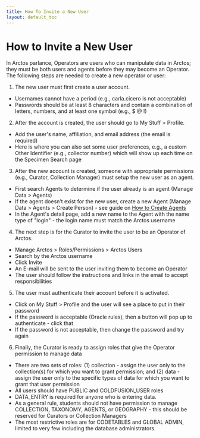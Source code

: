 ```yaml
---
title: How To Invite a New User
layout: default_toc
---
```

# How to Invite a New User


In Arctos parlance, Operators are users who can manipulate data in Arctos; they must be both users and agents before they may become an Operator. The following steps are needed to create a new operator or user:

1. The new user must first create a user account.
 * Usernames cannot have a period (e.g., carla.cicero is not acceptable)
 * Passwords should be at least 8 characters and contain a combination of letters, numbers, and at least one symbol (e.g., $ @ !)

2. After the account is created, the user should go to My Stuff > Profile.
 * Add the user's name, affiliation, and email address (the email is required)
 * Here is where you can also set some user preferences, e.g., a custom Other Identifier (e.g., collector number) which will show up each time on the Specimen Search page

3. After the new account is created, someone with appropriate permissions (e.g., Curator, Collection Manager) must setup the new user as an agent.
 * First search Agents to determine if the user already is an agent (Manage Data > Agents)
 * If the agent doesn’t exist for the new user, create a new Agent (Manage Data > Agents > Create Person) - see guide on [How to Create Agents](https://github.com/ArctosDB/documentation-wiki/wiki/How-to-Create-Agents)
 * In the Agent's detail page, add a new name to the Agent with the name type of "login" - the login name must match the Arctos username

4. The next step is for the Curator to invite the user to be an Operator of Arctos.
 * Manage Arctos > Roles/Permissions > Arctos Users
 * Search by the Arctos username
 * Click Invite
 * An E-mail will be sent to the user inviting them to become an Operator
 * The user should follow the instructions and links in the email to accept responsibilities

5. The user must authenticate their account before it is activated.
 * Click on My Stuff > Profile and the user will see a place to put in their password
 * If the password is acceptable (Oracle rules), then a button will pop up to authenticate - click that
 * If the password is not acceptable, then change the password and try again

6. Finally, the Curator is ready to assign roles that give the Operator permission to manage data
 * There are two sets of roles: (1) collection - assign the user only to the collection(s) for which you want to grant permission; and (2) data - assign the user only to the specific types of data for which you want to grant that user permission
 * All users should have PUBLIC and COLDFUSION_USER roles
 * DATA_ENTRY is required for anyone who is entering data.
 * As a general rule, students should not have permission to manage COLLECTION, TAXONOMY, AGENTS, or GEOGRAPHY - this should be reserved for Curators or Collection Managers
 * The most restrictive roles are for CODETABLES and GLOBAL ADMIN, limited to very few including the database administrators. 


